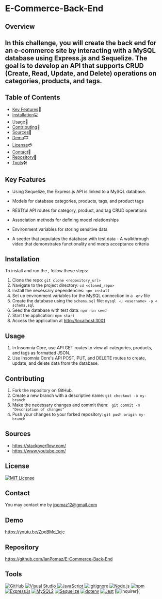# E-Commerce-Back-End

## Overview

## In this challenge, you will create the back end for an e-commerce site by interacting with a MySQL database using Express.js and Sequelize. The goal is to develop an API that supports CRUD (Create, Read, Update, and Delete) operations on categories, products, and tags.

## Table of Contents

- [Key Features](#key-features)🔑
- [Installation](#installation)💻
- [Usage](#usage)📲
- [Contributing](#contributing)📜
- [Sources](#sources)🔎
- [Demo](#Demo)🎞
- [License](#license)💳
- [Contact](#contact)📩
- [Repository](#repository)📂
- [Tools](#Tools)🛠

## Key Features <a name="key-features"></a>

- Using Sequelize, the Express.js API is linked to a MySQL database.
- Models for database categories, products, tags, and product tags
- RESTful API routes for category, product, and tag CRUD operations

- Association methods for defining model relationships
- Environment variables for storing sensitive data
- A seeder that populates the database with test data - A walkthrough video that demonstrates functionality and meets acceptance criteria

## Installation <a name="installation"></a>

To install and run the , follow these steps: <br>

1. Clone the repo: `git clone <repository_url>`
2. Navigate to the project directory: `cd <cloned_repo>`
3. Install the necessary dependencies: `npm install`
4. Set up environment variables for the MySQL connection in a `.env` file
5. Create the database using the `schema.sql` file: `mysql -u <username> -p < schema.sql`
6. Seed the database with test data: `npm run seed`
7. Start the application: `npm start`
8. Access the application at [http://localhost:3001](http://localhost:3001)

## Usage <a name="usage"></a>

1. In Insomnia Core, use API GET routes to view all categories, products, and tags as formatted JSON.
2. Use Insomnia Core's API POST, PUT, and DELETE routes to create, update, and delete data from the database.

## Contributing <a name="contributing"></a>

1. Fork the repository on GitHub.
2. Create a new branch with a descriptive name: `git checkout -b my-branch`
3. Make the necessary changes and commit them: ` git commit -m "Description of changes"`
4. Push your changes to your forked repository: `git push origin my-branch`

## Sources<a name="Sources"></a>

- https://stackoverflow.com/
- https://www.youtube.com/

## License <a name="license"></a>

[![MIT License](https://img.shields.io/badge/License-MIT-yellow.svg)](https://opensource.org/licenses/MIT)

## Contact <a name="contact"></a>

You may contact me by jpomaz12@gmail.com

## Demo <a name="Demo"></a>

https://youtu.be/ZpoBMd_1ejc


## Repository <a name="repository"></a>

https://github.com/IanPomaz/E-Commerce-Back-End

## Tools<a name="Tools"></a>

[![GitHub](https://img.shields.io/badge/--181717?logo=github&logoColor=ffffff)](https://github.com/)
[![Visual Studio](https://badgen.net/badge/icon/visualstudio?icon=visualstudio&label)](https://visualstudio.microsoft.com)
[![JavaScript](https://badgen.net/badge/icon/javascript?icon=javascript&label)](https://www.javascript.com/)
[![.gitignore](https://badgen.net/badge/icon/git?icon=git&label)](https://git-scm.com/doc)
[![Node.js](https://badgen.net/badge/icon/nodejs?icon=nodejs&label)](https://nodejs.org/)
[![npm](https://badgen.net/badge/icon/npm?icon=npm&label)](https://npmjs.com/)
[![Express.js](https://badgen.net/badge/icon/express?icon=express&label)](https://expressjs.com/)
[![MySQL2](https://badgen.net/badge/icon/mysql2?icon=npm&label)](https://www.npmjs.com/package/mysql2)
[![Sequelize](https://badgen.net/badge/icon/sequelize?icon=sequelize&label)](https://sequelize.org/)
[![dotenv](https://badgen.net/badge/icon/dotenv?icon=npm&label)](https://www.npmjs.com/package/dotenv)
[![Jest](https://img.shields.io/badge/Jest-Test%20Coverage-green)](https://jestjs.io/)
[![Inquirer](https://img.shields.io/badge/Inquirer-8.2.4-blue)](